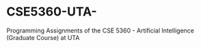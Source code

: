 # CSE5360-UTA-
Programming Assignments of the CSE 5360 - Artificial Intelligence (Graduate Course) at UTA
